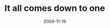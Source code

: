 ---
layout: base.njk
title : 'It all comes down to one' 
view_title : 'It all comes down to one' 
year : '2009' 
date : '2009-11-19' 
img_file : '/drawing/itallcomesdowntoone.png' 
html_file : 'itallcomesdowntoone' 
next_html : 'igotpromoted.html' 
year_order : '262' 
permalink : "title/{{html_file}}.html"
---